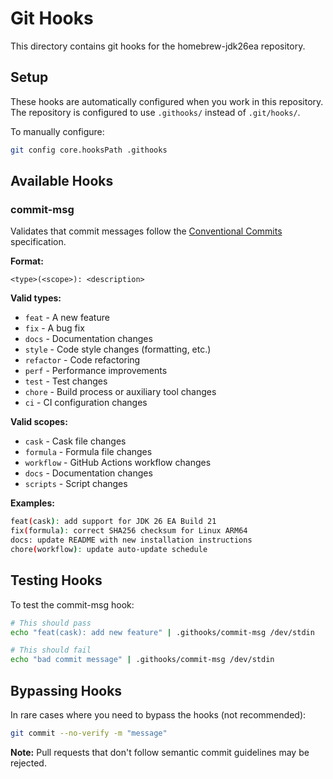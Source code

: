 # Git Hooks

This directory contains git hooks for the homebrew-jdk26ea repository.

## Setup

These hooks are automatically configured when you work in this repository. The repository is configured to use `.githooks/` instead of `.git/hooks/`.

To manually configure:

```bash
git config core.hooksPath .githooks
```

## Available Hooks

### commit-msg

Validates that commit messages follow the [Conventional Commits](https://www.conventionalcommits.org/) specification.

**Format:**
```
<type>(<scope>): <description>
```

**Valid types:**
- `feat` - A new feature
- `fix` - A bug fix
- `docs` - Documentation changes
- `style` - Code style changes (formatting, etc.)
- `refactor` - Code refactoring
- `perf` - Performance improvements
- `test` - Test changes
- `chore` - Build process or auxiliary tool changes
- `ci` - CI configuration changes

**Valid scopes:**
- `cask` - Cask file changes
- `formula` - Formula file changes
- `workflow` - GitHub Actions workflow changes
- `docs` - Documentation changes
- `scripts` - Script changes

**Examples:**
```bash
feat(cask): add support for JDK 26 EA Build 21
fix(formula): correct SHA256 checksum for Linux ARM64
docs: update README with new installation instructions
chore(workflow): update auto-update schedule
```

## Testing Hooks

To test the commit-msg hook:

```bash
# This should pass
echo "feat(cask): add new feature" | .githooks/commit-msg /dev/stdin

# This should fail
echo "bad commit message" | .githooks/commit-msg /dev/stdin
```

## Bypassing Hooks

In rare cases where you need to bypass the hooks (not recommended):

```bash
git commit --no-verify -m "message"
```

**Note:** Pull requests that don't follow semantic commit guidelines may be rejected.
